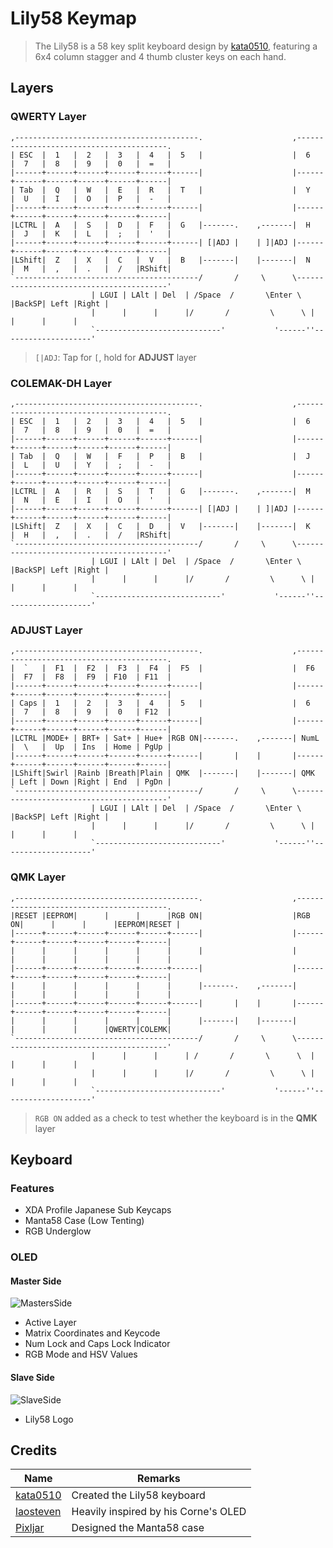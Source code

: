 # Lily58 Keymap
> The Lily58 is a 58 key split keyboard design by [kata0510](https://github.com/kata0510/Lily58), featuring a 6x4 column stagger and 4 thumb cluster keys on each hand.

## Layers
### **QWERTY** Layer
```
,-----------------------------------------.                    ,-----------------------------------------.
| ESC  |  1   |  2   |  3   |  4   |  5   |                    |  6   |  7   |  8   |  9   |  0   |  =   |
|------+------+------+------+------+------|                    |------+------+------+------+------+------|
| Tab  |  Q   |  W   |  E   |  R   |  T   |                    |  Y   |  U   |  I   |  O   |  P   |  -   |
|------+------+------+------+------+------|                    |------+------+------+------+------+------|
|LCTRL |  A   |  S   |  D   |  F   |  G   |-------.    ,-------|  H   |  J   |  K   |  L   |  ;   |  '   |
|------+------+------+------+------+------| [|ADJ |    | ]|ADJ |------+------+------+------+------+------|
|LShift|  Z   |  X   |  C   |  V   |  B   |-------|    |-------|  N   |  M   |  ,   |  .   |  /   |RShift|
`-----------------------------------------/       /     \      \-----------------------------------------'
                  | LGUI | LAlt | Del  | /Space  /       \Enter \  |BackSP| Left |Right |
                  |      |      |      |/       /         \      \ |      |      |      |
                  `----------------------------'           '------''--------------------'
```
> ` [|ADJ `: Tap for ` [ `, hold for **ADJUST** layer
### **COLEMAK-DH** Layer
```
,-----------------------------------------.                    ,-----------------------------------------.
| ESC  |  1   |  2   |  3   |  4   |  5   |                    |  6   |  7   |  8   |  9   |  0   |  =   |
|------+------+------+------+------+------|                    |------+------+------+------+------+------|
| Tab  |  Q   |  W   |  F   |  P   |  B   |                    |  J   |  L   |  U   |  Y   |  ;   |  -   |
|------+------+------+------+------+------|                    |------+------+------+------+------+------|
|LCTRL |  A   |  R   |  S   |  T   |  G   |-------.    ,-------|  M   |  N   |  E   |  I   |  O   |  '   |
|------+------+------+------+------+------| [|ADJ |    | ]|ADJ |------+------+------+------+------+------|
|LShift|  Z   |  X   |  C   |  D   |  V   |-------|    |-------|  K   |  H   |  ,   |  .   |  /   |RShift|
`-----------------------------------------/       /     \      \-----------------------------------------'
                  | LGUI | LAlt | Del  | /Space  /       \Enter \  |BackSP| Left |Right |
                  |      |      |      |/       /         \      \ |      |      |      |
                  `----------------------------'           '------''--------------------'
```
### **ADJUST** Layer
```
,-----------------------------------------.                    ,-----------------------------------------.
|  `   |  F1  |  F2  |  F3  |  F4  |  F5  |                    |  F6  |  F7  |  F8  |  F9  | F10  | F11  |
|------+------+------+------+------+------|                    |------+------+------+------+------+------|
| Caps |  1   |  2   |  3   |  4   |  5   |                    |  6   |  7   |  8   |  9   |  0   | F12  |
|------+------+------+------+------+------|                    |------+------+------+------+------+------|
|LCTRL |MODE+ | BRT+ | Sat+ | Hue+ |RGB ON|-------.    ,-------| NumL |  \   |  Up  | Ins  | Home | PgUp |
|------+------+------+------+------+------|       |    |       |------+------+------+------+------+------|
|LShift|Swirl |Rainb |Breath|Plain | QMK  |-------|    |-------| QMK  | Left | Down |Right | End  | PgDn |
`-----------------------------------------/       /     \      \-----------------------------------------'
                  | LGUI | LAlt | Del  | /Space  /       \Enter \  |BackSP| Left |Right |
                  |      |      |      |/       /         \      \ |      |      |      |
                  `----------------------------'           '------''--------------------'
```
### **QMK** Layer
```
,-----------------------------------------.                    ,-----------------------------------------.
|RESET |EEPROM|      |      |      |RGB ON|                    |RGB ON|      |      |      |EEPROM|RESET |
|------+------+------+------+------+------|                    |------+------+------+------+------+------|
|      |      |      |      |      |      |                    |      |      |      |      |      |      |
|------+------+------+------+------+------|                    |------+------+------+------+------+------|
|      |      |      |      |      |      |-------.    ,-------|      |      |      |      |      |      |
|------+------+------+------+------+------|       |    |       |------+------+------+------+------+------|
|      |      |      |      |      |      |-------|    |-------|      |      |      |      |QWERTY|COLEMK|
`-----------------------------------------/       /     \      \-----------------------------------------'
                  |      |      |      | /       /       \      \  |      |      |      |
                  |      |      |      |/       /         \      \ |      |      |      |
                  `----------------------------'           '------''--------------------'
```
> `RGB ON` added as a check to test whether the keyboard is in the **QMK** layer

## Keyboard
### Features
- XDA Profile Japanese Sub Keycaps
- Manta58 Case (Low Tenting)
- RGB Underglow

### OLED
#### Master Side
![MastersSide](https://github.com/AFKWZ/qmk_firmware/assets/142926428/7c76a58b-12b5-4826-8479-391b265f4a4d)

- Active Layer
- Matrix Coordinates and Keycode
- Num Lock and Caps Lock Indicator
- RGB Mode and HSV Values

#### Slave Side
![SlaveSide](https://github.com/AFKWZ/qmk_firmware/assets/142926428/7aaad7d1-b62e-400b-9f75-cea2173aa63d)

- Lily58 Logo

## Credits
| Name  | Remarks |
| ------------- | ------------- |
| [kata0510](https://github.com/kata0510/Lily58)  | Created the Lily58 keyboard |
| [laosteven](https://github.com/laosteven/fluffy-octo-eureka/tree/master#corne-keymap)  | Heavily inspired by his Corne's OLED |
| [Pixljar](https://capsuledeluxe.com/product/manta58-case-files/)  | Designed the Manta58 case |


























